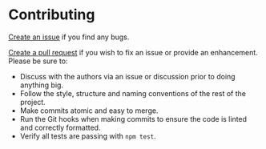 # Contributing

[Create an issue](https://github.com/anietieasuquo/tspa/issues) if you find any bugs.

[Create a pull request](https://github.com/anietieasuquo/tspa/pulls) if you wish to fix an issue or provide an enhancement. Please be sure to:
* Discuss with the authors via an issue or discussion prior to doing anything big.
* Follow the style, structure and naming conventions of the rest of the project.
* Make commits atomic and easy to merge.
* Run the Git hooks when making commits to ensure the code is linted and correctly formatted.
* Verify all tests are passing with `npm test`.
